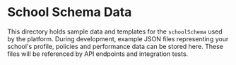 # School Schema Data

This directory holds sample data and templates for the `schoolSchema` used by the platform. During development, example JSON files representing your school's profile, policies and performance data can be stored here. These files will be referenced by API endpoints and integration tests.